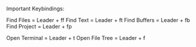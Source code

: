 
Important Keybindings:

Find Files = Leader + ff
Find Text = Leader + ft
Find Buffers = Leader + fb
Find Project  = Leader + fp

Open Terminal = Leader + t
Open File Tree = Leader + f 
